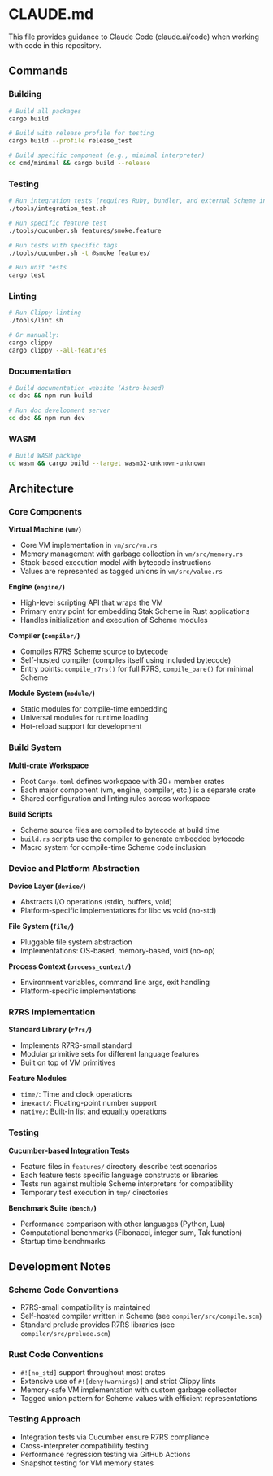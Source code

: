 # CLAUDE.md

This file provides guidance to Claude Code (claude.ai/code) when working with code in this repository.

## Commands

### Building

```bash
# Build all packages
cargo build

# Build with release profile for testing
cargo build --profile release_test

# Build specific component (e.g., minimal interpreter)
cd cmd/minimal && cargo build --release
```

### Testing

```bash
# Run integration tests (requires Ruby, bundler, and external Scheme interpreters)
./tools/integration_test.sh

# Run specific feature test
./tools/cucumber.sh features/smoke.feature

# Run tests with specific tags
./tools/cucumber.sh -t @smoke features/

# Run unit tests
cargo test
```

### Linting

```bash
# Run Clippy linting
./tools/lint.sh

# Or manually:
cargo clippy
cargo clippy --all-features
```

### Documentation

```bash
# Build documentation website (Astro-based)
cd doc && npm run build

# Run doc development server
cd doc && npm run dev
```

### WASM

```bash
# Build WASM package
cd wasm && cargo build --target wasm32-unknown-unknown
```

## Architecture

### Core Components

**Virtual Machine (`vm/`)**

- Core VM implementation in `vm/src/vm.rs`
- Memory management with garbage collection in `vm/src/memory.rs`
- Stack-based execution model with bytecode instructions
- Values are represented as tagged unions in `vm/src/value.rs`

**Engine (`engine/`)**

- High-level scripting API that wraps the VM
- Primary entry point for embedding Stak Scheme in Rust applications
- Handles initialization and execution of Scheme modules

**Compiler (`compiler/`)**

- Compiles R7RS Scheme source to bytecode
- Self-hosted compiler (compiles itself using included bytecode)
- Entry points: `compile_r7rs()` for full R7RS, `compile_bare()` for minimal Scheme

**Module System (`module/`)**

- Static modules for compile-time embedding
- Universal modules for runtime loading
- Hot-reload support for development

### Build System

**Multi-crate Workspace**

- Root `Cargo.toml` defines workspace with 30+ member crates
- Each major component (vm, engine, compiler, etc.) is a separate crate
- Shared configuration and linting rules across workspace

**Build Scripts**

- Scheme source files are compiled to bytecode at build time
- `build.rs` scripts use the compiler to generate embedded bytecode
- Macro system for compile-time Scheme code inclusion

### Device and Platform Abstraction

**Device Layer (`device/`)**

- Abstracts I/O operations (stdio, buffers, void)
- Platform-specific implementations for libc vs void (no-std)

**File System (`file/`)**

- Pluggable file system abstraction
- Implementations: OS-based, memory-based, void (no-op)

**Process Context (`process_context/`)**

- Environment variables, command line args, exit handling
- Platform-specific implementations

### R7RS Implementation

**Standard Library (`r7rs/`)**

- Implements R7RS-small standard
- Modular primitive sets for different language features
- Built on top of VM primitives

**Feature Modules**

- `time/`: Time and clock operations
- `inexact/`: Floating-point number support
- `native/`: Built-in list and equality operations

### Testing

**Cucumber-based Integration Tests**

- Feature files in `features/` directory describe test scenarios
- Each feature tests specific language constructs or libraries
- Tests run against multiple Scheme interpreters for compatibility
- Temporary test execution in `tmp/` directories

**Benchmark Suite (`bench/`)**

- Performance comparison with other languages (Python, Lua)
- Computational benchmarks (Fibonacci, integer sum, Tak function)
- Startup time benchmarks

## Development Notes

### Scheme Code Conventions

- R7RS-small compatibility is maintained
- Self-hosted compiler written in Scheme (see `compiler/src/compile.scm`)
- Standard prelude provides R7RS libraries (see `compiler/src/prelude.scm`)

### Rust Code Conventions

- `#![no_std]` support throughout most crates
- Extensive use of `#![deny(warnings)]` and strict Clippy lints
- Memory-safe VM implementation with custom garbage collector
- Tagged union pattern for Scheme values with efficient representations

### Testing Approach

- Integration tests via Cucumber ensure R7RS compliance
- Cross-interpreter compatibility testing
- Performance regression testing via GitHub Actions
- Snapshot testing for VM memory states
